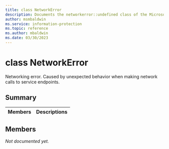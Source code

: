 ```yaml
---
title: class NetworkError 
description: Documents the networkerror::undefined class of the Microsoft Information Protection (MIP) SDK.
author: msmbaldwin
ms.service: information-protection
ms.topic: reference
ms.author: mbaldwin
ms.date: 03/30/2023
---
```


# class NetworkError 
Networking error. Caused by unexpected behavior when making network calls to service endpoints.
  
## Summary
 Members                        | Descriptions                                
--------------------------------|---------------------------------------------
  
## Members
_Not documented yet._
